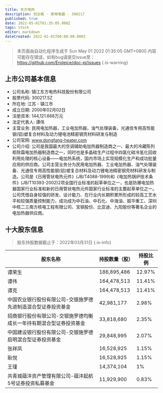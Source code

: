 ```yaml
---
title: 东方电热
description: 创业板 - 家用电器 - 300217
published: true
date: 2022-05-01T01:35:05.000Z
tags: stock
editor: markdown
dateCreated: 2022-01-01T00:00:00.000Z
---
```


> 本页面由自动化程序生成于 Sun May 01 2022 01:35:05 GMT+0800
> 内容可能存在错误，如有bug请提交issue至：https://github.com/Eroleice/doc-pi/issues
{.is-warning}

## 上市公司基本信息
- 公司名称: 镇江东方电热科技股份有限公司
- 股票代码: 300217.SZ
- 所在地: 江苏 - 镇江市
- 成立日期: 2000年02月02日
- 注册资本: 144,121.668万元
- 法定代表人: 谭伟
- 主营业务: 民用电加热器，工业电加热器，油气处理装备，光通信专用高性能钢(铝)塑复合材料及动力锂电池精密钢壳材料研发与制造
- 公司官网: www.dongfang-heater.com
- 公司介绍: 公司是我国最大的空调辅助电加热器制造商之一、最大的冷藏陈列柜除霜电加热器制造商之一，同时也是多晶硅生产过程中四氯化硅冷氢化回收利用处理的核心设备——电加热系统，国内市场上实现规模化生产和成功批量应用的供应商。公司主营业务分为民用电加热器、工业电加热器、油气处理装备、光通信专用高性能钢(铝)塑复合材料及动力锂电池精密钢壳材料研发与制造。公司是《日用管状电热元件》(JB/T4088-1999)和《电加热锅炉技术条件》(JB/T10393-2002)2项全国行业标准的起草单位之一，也是防爆电加热器国家行业标准和新的日用管状电热元件国家行业标准的主要起草单位之一。公司凭借自身较强的研发、设计能力、在行业内长期积累所形成的较高工艺水平和较强质量控制能力，成功成为中石油、中石化、中海油、振华重工、深圳中核二三南方核电工程有限公司、宝钢股份、比亚迪、九阳股份等著名企业的电加热器供应商。


## 十大股东信息
> 股东持股数据截止于：2022年03月31日
{.is-info}

| 股东名称 | 持股数量（股） | 持股比例 |
| --- | --- | --- |
| 谭荣生 | 186,895,486 | 12.97% |
| 谭伟 | 164,478,513 | 11.41% |
| 谭克 | 164,478,513 | 11.41% |
| 中国农业银行股份有限公司-交银施罗德先进制造混合型证券投资基金 | 42,981,177 | 2.98% |
| 招商银行股份有限公司-交银施罗德均衡成长一年持有期混合型证券投资基金 | 33,818,680 | 2.35% |
| 中国建设银行股份有限公司-交银施罗德启明混合型证券投资基金 | 29,848,995 | 2.07% |
| 张祥凤 | 16,528,925 | 1.15% |
| 耿悦 | 16,528,925 | 1.15% |
| 王瑾 | 14,374,104 | 1% |
| 共青城蕴沣资产管理有限公司-蕴沣起航5号证券投资私募基金 | 11,929,900 | 0.83% |




